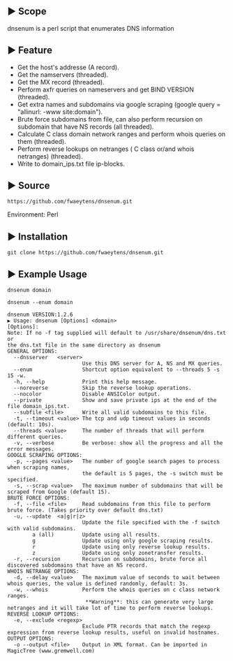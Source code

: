 ## ▶ Scope
dnsenum is a perl script that enumerates DNS information 

## ▶ Feature
- Get the host's addresse (A record).
- Get the namservers (threaded).
- Get the MX record (threaded).
- Perform axfr queries on nameservers and get BIND VERSION (threaded).
- Get extra names and subdomains via google scraping
   (google query = "allinurl: -www site:domain").
- Brute force subdomains from file, can also perform recursion on subdomain that have NS records (all threaded).
- Calculate C class domain network ranges and perform whois queries on them (threaded).
- Perform reverse lookups on netranges ( C class or/and whois netranges) (threaded).
- Write to domain_ips.txt file ip-blocks.

## ▶ Source
```
https://github.com/fwaeytens/dnsenum.git
```
Environment: Perl

## ▶ Installation
```
git clone https://github.com/fwaeytens/dnsenum.git
```


## ▶ Example Usage

```
dnsenum domain
```
```
dnsenum --enum domain
```
```
dnsenum VERSION:1.2.6
▶ Usage: dnsenum [Options] <domain>
[Options]:
Note: If no -f tag supplied will default to /usr/share/dnsenum/dns.txt or
the dns.txt file in the same directory as dnsenum
GENERAL OPTIONS:
  --dnsserver   <server>
                        Use this DNS server for A, NS and MX queries.
  --enum                Shortcut option equivalent to --threads 5 -s 15 -w.
  -h, --help            Print this help message.
  --noreverse           Skip the reverse lookup operations.
  --nocolor             Disable ANSIColor output.
  --private             Show and save private ips at the end of the file domain_ips.txt.
  --subfile <file>      Write all valid subdomains to this file.
  -t, --timeout <value> The tcp and udp timeout values in seconds (default: 10s).
  --threads <value>     The number of threads that will perform different queries.
  -v, --verbose         Be verbose: show all the progress and all the error messages.
GOOGLE SCRAPING OPTIONS:
  -p, --pages <value>   The number of google search pages to process when scraping names,
                        the default is 5 pages, the -s switch must be specified.
  -s, --scrap <value>   The maximum number of subdomains that will be scraped from Google (default 15).
BRUTE FORCE OPTIONS:
  -f, --file <file>     Read subdomains from this file to perform brute force. (Takes priority over default dns.txt)
  -u, --update  <a|g|r|z>
                        Update the file specified with the -f switch with valid subdomains.
        a (all)         Update using all results.
        g               Update using only google scraping results.
        r               Update using only reverse lookup results.
        z               Update using only zonetransfer results.
  -r, --recursion       Recursion on subdomains, brute force all discovered subdomains that have an NS record.
WHOIS NETRANGE OPTIONS:
  -d, --delay <value>   The maximum value of seconds to wait between whois queries, the value is defined randomly, default: 3s.
  -w, --whois           Perform the whois queries on c class network ranges.
                         **Warning**: this can generate very large netranges and it will take lot of time to perform reverse lookups.
REVERSE LOOKUP OPTIONS:
  -e, --exclude <regexp>
                        Exclude PTR records that match the regexp expression from reverse lookup results, useful on invalid hostnames.
OUTPUT OPTIONS:
  -o --output <file>    Output in XML format. Can be imported in MagicTree (www.gremwell.com)
```
